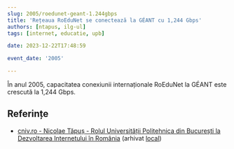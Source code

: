 ```yaml
---
slug: 2005/roedunet-geant-1.244gbps
title: 'Rețeaua RoEduNet se conectează la GÉANT cu 1,244 Gbps'
authors: [ntapus, ilg-ul]
tags: [internet, educatie, upb]

date: 2023-12-22T17:48:59

event_date: '2005'

---
```


În anul 2005, capacitatea conexiunii internaționale RoEduNet la GÉANT este
crescută la 1,244 Gbps.

<!-- truncate -->

## Referințe

- [cniv.ro - Nicolae Tăpuș - Rolul Universității Politehnica din București la Dezvoltarea Internetului în România](https://cniv.ro/documents/26/CNIV_Volum_Aniversar_2023_-_Versiune_Online_DPxioQg.pdf) (arhivat [local](https://cronica-it.github.io/arhiva/#2023))
